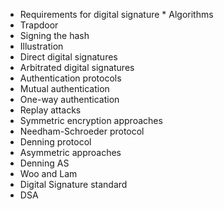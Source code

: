 * Requirements for digital signature * Algorithms
* Trapdoor
* Signing the hash
* Illustration
* Direct digital signatures
* Arbitrated digital signatures
* Authentication protocols
* Mutual authentication
* One-way authentication
* Replay attacks
* Symmetric encryption approaches
* Needham-Schroeder protocol
* Denning protocol
* Asymmetric approaches
* Denning AS
* Woo and Lam
* Digital Signature standard
* DSA
